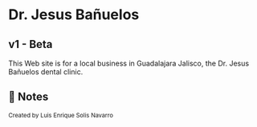 <h1>Dr. Jesus Bañuelos</h1>
<h2>v1 - Beta</h2>

<p>
This Web site is for a local business in Guadalajara Jalisco, the Dr. Jesus Bañuelos dental clinic.
</p>

## 📝 Notes
<small>Created by Luis Enrique Solis Navarro</small>

